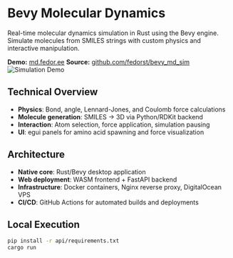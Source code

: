 # Bevy Molecular Dynamics
Real-time molecular dynamics simulation in Rust using the Bevy engine. Simulate molecules from SMILES strings with custom physics and interactive manipulation.

**Demo:** [md.fedor.ee](https://md.fedor.ee)
**Source:** [github.com/fedorst/bevy_md_sim](https://github.com/fedorst/bevy_md_sim)
![Simulation Demo](https://github.com/fedorst/bevy_md_sim/blob/main/assets/demo_screencast.gif)

## Technical Overview
- **Physics**: Bond, angle, Lennard-Jones, and Coulomb force calculations
- **Molecule generation**: SMILES → 3D via Python/RDKit backend
- **Interaction**: Atom selection, force application, simulation pausing
- **UI**: egui panels for amino acid spawning and force visualization

## Architecture
- **Native core**: Rust/Bevy desktop application
- **Web deployment**: WASM frontend + FastAPI backend
- **Infrastructure**: Docker containers, Nginx reverse proxy, DigitalOcean VPS
- **CI/CD**: GitHub Actions for automated builds and deployments

## Local Execution
```bash
pip install -r api/requirements.txt
cargo run
```
